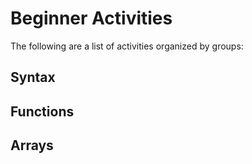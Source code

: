 # Beginner Activities

The following are a list of activities organized by groups:

## Syntax

## Functions

## Arrays
